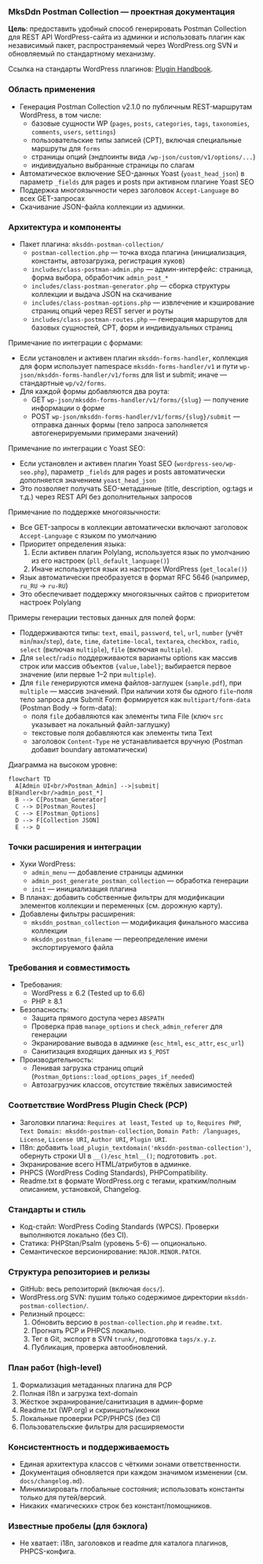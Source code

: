 <!--
@file: docs/Project.md
@description: Детальное описание плагина MksDdn Postman Collection: цели, архитектура, стандарты, процессы.
@dependencies: mksddn-postman-collection/postman-collection.php, includes/class-postman-*.php
@created: 2025-08-19
-->

### MksDdn Postman Collection — проектная документация

**Цель**: предоставить удобный способ генерировать Postman Collection для REST API WordPress-сайта из админки и использовать плагин как независимый пакет, распространяемый через WordPress.org SVN и обновляемый по стандартному механизму.

Ссылка на стандарты WordPress плагинов: [Plugin Handbook](https://developer.wordpress.org/plugins/).

### Область применения
- Генерация Postman Collection v2.1.0 по публичным REST-маршрутам WordPress, в том числе:
  - базовые сущности WP (`pages`, `posts`, `categories`, `tags`, `taxonomies`, `comments`, `users`, `settings`)
  - пользовательские типы записей (CPT), включая специальные маршруты для `forms`
  - страницы опций (эндпоинты вида `/wp-json/custom/v1/options/...`)
  - индивидуально выбранные страницы по слагам
- Автоматическое включение SEO-данных Yoast (`yoast_head_json`) в параметр `_fields` для pages и posts при активном плагине Yoast SEO
- Поддержка многоязычности через заголовок `Accept-Language` во всех GET-запросах
- Скачивание JSON-файла коллекции из админки.

### Архитектура и компоненты
- Пакет плагина: `mksddn-postman-collection/`
  - `postman-collection.php` — точка входа плагина (инициализация, константы, автозагрузка, регистрация хуков)
  - `includes/class-postman-admin.php` — админ-интерфейс: страница, форма выбора, обработчик `admin_post_*`
  - `includes/class-postman-generator.php` — сборка структуры коллекции и выдача JSON на скачивание
  - `includes/class-postman-options.php` — извлечение и кэширование страниц опций через REST server и роуты
  - `includes/class-postman-routes.php` — генерация маршрутов для базовых сущностей, CPT, форм и индивидуальных страниц

Примечание по интеграции с формами:
- Если установлен и активен плагин `mksddn-forms-handler`, коллекция для форм использует namespace `mksddn-forms-handler/v1` и пути `wp-json/mksddn-forms-handler/v1/forms` для list и submit; иначе — стандартные `wp/v2/forms`.
 - Для каждой формы добавляются два роута:
   - GET `wp-json/mksddn-forms-handler/v1/forms/{slug}` — получение информации о форме
   - POST `wp-json/mksddn-forms-handler/v1/forms/{slug}/submit` — отправка данных формы (тело запроса заполняется автогенерируемыми примерами значений)

Примечание по интеграции с Yoast SEO:
- Если установлен и активен плагин Yoast SEO (`wordpress-seo/wp-seo.php`), параметр `_fields` для pages и posts автоматически дополняется значением `yoast_head_json`
- Это позволяет получать SEO-метаданные (title, description, og:tags и т.д.) через REST API без дополнительных запросов

Примечание по поддержке многоязычности:
- Все GET-запросы в коллекции автоматически включают заголовок `Accept-Language` с языком по умолчанию
- Приоритет определения языка:
  1. Если активен плагин Polylang, используется язык по умолчанию из его настроек (`pll_default_language()`)
  2. Иначе используется язык из настроек WordPress (`get_locale()`)
- Язык автоматически преобразуется в формат RFC 5646 (например, `ru_RU` → `ru-RU`)
- Это обеспечивает поддержку многоязычных сайтов с приоритетом настроек Polylang

Примеры генерации тестовых данных для полей форм:
- Поддерживаются типы: `text`, `email`, `password`, `tel`, `url`, `number` (учёт `min`/`max`/`step`), `date`, `time`, `datetime-local`, `textarea`, `checkbox`, `radio`, `select` (включая `multiple`), `file` (включая `multiple`).
- Для `select`/`radio` поддерживаются варианты options как массив строк или массив объектов `{value,label}`; выбирается первое значение (или первые 1–2 при `multiple`).
- Для `file` генерируются имена файлов-заглушек (`sample.pdf`), при `multiple` — массив значений. При наличии хотя бы одного `file`-поля тело запроса для Submit Form формируется как `multipart/form-data` (Postman Body → form-data):
  - поля `file` добавляются как элементы типа File (ключ `src` указывает на локальный файл-заглушку)
  - текстовые поля добавляются как элементы типа Text
  - заголовок `Content-Type` не устанавливается вручную (Postman добавит boundary автоматически)

Диаграмма на высоком уровне:

```mermaid
flowchart TD
  A[Admin UI<br/>Postman_Admin] -->|submit| B[Handler<br/>admin_post_*]
  B --> C[Postman_Generator]
  C --> D[Postman_Routes]
  C --> E[Postman_Options]
  D --> F[Collection JSON]
  E --> D
```

### Точки расширения и интеграции
- Хуки WordPress:
  - `admin_menu` — добавление страницы админки
  - `admin_post_generate_postman_collection` — обработка генерации
  - `init` — инициализация плагина
- В планах: добавить собственные фильтры для модификации элементов коллекции и переменных (см. дорожную карту).
 - Добавлены фильтры расширения:
   - `mksddn_postman_collection` — модификация финального массива коллекции
   - `mksddn_postman_filename` — переопределение имени экспортируемого файла

### Требования и совместимость
- Требования:
  - WordPress ≥ 6.2 (Tested up to 6.6)
  - PHP ≥ 8.1
- Безопасность:
  - Защита прямого доступа через `ABSPATH`
  - Проверка прав `manage_options` и `check_admin_referer` для генерации
  - Экранирование вывода в админке (`esc_html`, `esc_attr`, `esc_url`)
  - Санитизация входящих данных из `$_POST`
- Производительность:
  - Ленивая загрузка страниц опций (`Postman_Options::load_options_pages_if_needed`)
  - Автозагрузчик классов, отсутствие тяжёлых зависимостей

### Соответствие WordPress Plugin Check (PCP)
- Заголовки плагина: `Requires at least`, `Tested up to`, `Requires PHP`, `Text Domain: mksddn-postman-collection`, `Domain Path: /languages`, `License`, `License URI`, `Author URI`, `Plugin URI`.
- I18n: добавить `load_plugin_textdomain('mksddn-postman-collection')`, обернуть строки UI в `__()/esc_html__()`; подготовить `.pot`.
- Экранирование всего HTML/атрибутов в админке.
- PHPCS (WordPress Coding Standards), PHPCompatibility.
- Readme.txt в формате WordPress.org с тегами, кратким/полным описанием, установкой, Changelog.

### Стандарты и стиль
- Код-стайл: WordPress Coding Standards (WPCS). Проверки выполняются локально (без CI).
- Статика: PHPStan/Psalm (уровень 5-6) — опционально.
- Семантическое версионирование: `MAJOR.MINOR.PATCH`.

### Структура репозиториев и релизы
- GitHub: весь репозиторий (включая `docs/`).
- WordPress.org SVN: пушим только содержимое директории `mksddn-postman-collection/`.
- Релизный процесс:
  1) Обновить версию в `postman-collection.php` и `readme.txt`.
  2) Прогнать PCP и PHPCS локально.
  3) Тег в Git, экспорт в SVN `trunk/`, подготовка `tags/x.y.z`.
  4) Публикация, проверка автообновлений.

### План работ (high-level)
1) Формализация метаданных плагина для PCP
2) Полная i18n и загрузка text-domain
3) Жёсткое экранирование/санитизация в админ-форме
4) Readme.txt (WP.org) и скриншоты/иконки
5) Локальные проверки PCP/PHPCS (без CI)
6) Пользовательские фильтры для расширяемости

### Консистентность и поддерживаемость
- Единая архитектура классов с чёткими зонами ответственности.
- Документация обновляется при каждом значимом изменении (см. `docs/changelog.md`).
- Минимизировать глобальные состояния; использовать константы только для путей/версий.
- Никаких «магических» строк без констант/помощников.

### Известные пробелы (для бэклога)
- Не хватает: i18n, заголовков и readme для каталога плагинов, PHPCS-конфига.


